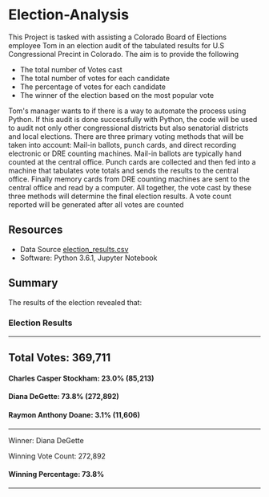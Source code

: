 # Election-Analysis
This Project is tasked with assisting a Colorado Board of Elections employee Tom in an election audit of the tabulated results for U.S Congressional Precint in Colorado. The aim is to provide the following
- The total number of Votes cast
- The total number of votes for each candidate
- The percentage of votes for each candidate
- The winner of the election based on the most popular vote

Tom's manager wants to if there is a way to automate the process using Python. If this audit is done successfully with Python, the code will be used to audit not only other congressional districts but also senatorial districts and local elections. 
There are three primary voting methods that will be taken into account: Mail-in ballots, punch cards, and direct recording electronic or DRE counting machines. Mail-in ballots are typically hand counted at the central office. Punch cards are collected and then fed into a machine that tabulates vote totals and sends the results to the central office. Finally memory cards from DRE
counting machines are sent to the central office and read by a computer. All together, the vote cast by these three methods will determine the final election results. A vote count reported will be generated after all votes are counted

## Resources
- Data Source [election_results.csv](https://github.com/Wiclif/Election-Analysis/new/main?election_results.csv)
- Software: Python 3.6.1, Jupyter Notebook

## Summary

The results of the election revealed that:

### Election Results
-------------------------
Total Votes: 369,711
-------------------------
#### Charles Casper Stockham: 23.0% (85,213)

#### Diana DeGette: 73.8% (272,892)

#### Raymon Anthony Doane: 3.1% (11,606)

-------------------------------
Winner: Diana DeGette

Winning Vote Count: 272,892

#### Winning Percentage: 73.8%
-------------------------------
